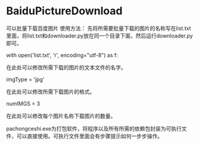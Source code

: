 # BaiduPictureDownload
可以批量下载百度图片
使用方法：
    先将所需要批量下载的图片的名称写在list.txt里面，将list.txt和downloader.py放在同一个目录下面，然后运行downloader.py即可。

with open('list.txt', 'r', encoding="utf-8") as f:

在此处可以修改所需下载的图片的文本文件的名字。

imgType = 'jpg'

在此处可以修改所需下载图片的格式。

numIMGS = 3

在此处可以修改每个图片名称下载图片的数量。

pachongceshi.exe为打包软件，将程序以及所有所需的依赖包封装为可执行文件，可以直接使用。可执行文件里面会有步骤提示如何一步步操作。
